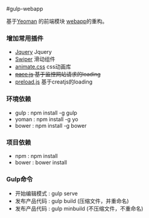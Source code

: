 #gulp-webapp

 基于[Yeoman](http://yeoman.io) 的前端模块 [webapp](https://github.com/yeoman/generator-webapp)的重构。

### 增加常用插件

  * [Jquery](https://github.com/jquery/jquery) Jquery
  * [Swiper](http://www.idangero.us/swiper/api/) 滑动组件
  * [animate.css](http://daneden.github.io/animate.css/)   css动画库
  * ~~[pace.js](http://github.hubspot.com/pace/) 基于监控网站请求的loading~~
  * [preload.js](http://createjs.com/) 基于creatjs的loading

### 环境依赖

  * gulp  : npm install -g gulp
  * yoman : npm install -g yo 
  * bower : npm install -g bower

### 项目依赖
  
  * npm : npm install
  * bower : bower install

### Gulp命令

  * 开始编辑模式 : gulp serve
  * 发布产品代码 : gulp build (压缩文件，并重命名)
  * 发布产品代码 : gulp minbuild (不压缩文件，不重命名)
    
